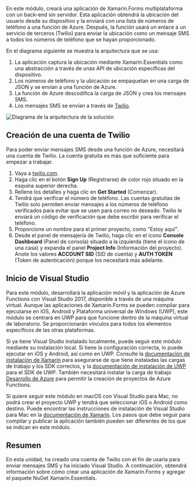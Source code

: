 En este módulo, creará una aplicación de Xamarin.Forms multiplataforma con un back-end sin servidor. Esta aplicación obtendrá la ubicación del usuario desde su dispositivo y la enviará con una lista de números de teléfono a una función de Azure. Después, la función usará un enlace a un servicio de terceros (Twilio) para enviar la ubicación como un mensaje SMS a todos los números de teléfono que se hayan proporcionado.

En el diagrama siguiente se muestra la arquitectura que se usa:

1. La aplicación captura la ubicación mediante Xamarin.Essentials como una abstracción a través de unas API de ubicación específicas del dispositivo.
2. Los números de teléfono y la ubicación se empaquetan en una carga de JSON y se envían a una función de Azure.
3. La función de Azure descodifica la carga de JSON y crea los mensajes SMS.
4. Los mensajes SMS se envían a través de [Twilio](http://twilio.com).

![Diagrama de la arquitectura de la solución](../media-drafts/1-architecture.png)

## <a name="create-a-twilio-account"></a>Creación de una cuenta de Twilio

Para poder enviar mensajes SMS desde una función de Azure, necesitará una cuenta de Twilio. La cuenta gratuita es más que suficiente para empezar a trabajar.

1. Vaya a [twilio.com](https://twilio.com).
2. Haga clic en el botón **Sign Up** (Registrarse) de color rojo situado en la esquina superior derecha.
3. Rellene los detalles y haga clic en **Get Started** (Comenzar).
4. Tendrá que verificar el número de teléfono. Las cuentas gratuitas de Twilio solo permiten enviar mensajes a los números de teléfono verificados para evitar que se usen para correo no deseado. Twilio le enviará un código de verificación que debe escribir para verificar el teléfono.
5. Proporcione un nombre para el primer proyecto, como "Estoy aquí".
6. Desde el panel de mensajería de Twilio, haga clic en el icono **Console Dashboard** (Panel de consola) situado a la izquierda (tiene el icono de una casa) y expanda el panel **Project Info** (Información del proyecto). Anote los valores **ACCOUNT SID** (SID de cuenta) y **AUTH TOKEN** (Token de autenticación) porque los necesitará más adelante.

## <a name="launch-visual-studio"></a>Inicio de Visual Studio

Para este módulo, desarrollará la aplicación móvil y la aplicación de Azure Functions con Visual Studio 2017, disponible a través de una máquina virtual. Aunque las aplicaciones de Xamarin.Forms se pueden compilar para ejecutarse en iOS, Android y Plataforma universal de Windows (UWP), este módulo se centrará en UWP para que funcione dentro de la máquina virtual de laboratorio. Se proporcionarán vínculos para todos los elementos específicos de las otras plataformas.

<!-- TODO - add HoL link button here -->

Si ya tiene Visual Studio instalado localmente, puede seguir este módulo mediante su instalación local. Si tiene la configuración correcta, lo puede ejecutar en iOS y Android, así como en UWP. Consulte la [documentación de instalación de Xamarin](https://docs.microsoft.com/xamarin/cross-platform/get-started/installation/windows) para asegurarse de que tiene instaladas las cargas de trabajo y los SDK correctos, y la [documentación de instalación de UWP](https://docs.microsoft.com/visualstudio/cross-platform/develop-apps-for-the-universal-windows-platform-uwp#requirements) para el SDK de UWP. También necesitará instalar la carga de trabajo [Desarrollo de Azure](https://docs.microsoft.com/azure/azure-functions/functions-develop-vs#prerequisites) para permitir la creación de proyectos de Azure Functions.

Si quiere seguir este módulo en macOS con Visual Studio para Mac, no podrá crear el proyecto UWP y tendrá que seleccionar iOS o Android como destino. Puede encontrar las instrucciones de instalación de Visual Studio para Mac en la [documentación de Xamarin](https://docs.microsoft.com/visualstudio/cross-platform/setup-and-install#mac-setup-apple-id-xcode-and-xamarin). Los pasos que debe seguir para compilar y publicar la aplicación también pueden ser diferentes de los que se indican en este módulo.

## <a name="summary"></a>Resumen

En esta unidad, ha creado una cuenta de Twilio con el fin de usarla para enviar mensajes SMS y ha iniciado Visual Studio. A continuación, obtendrá información sobre cómo crear una aplicación de Xamarin.Forms y agregar el paquete NuGet Xamarin.Essentials.